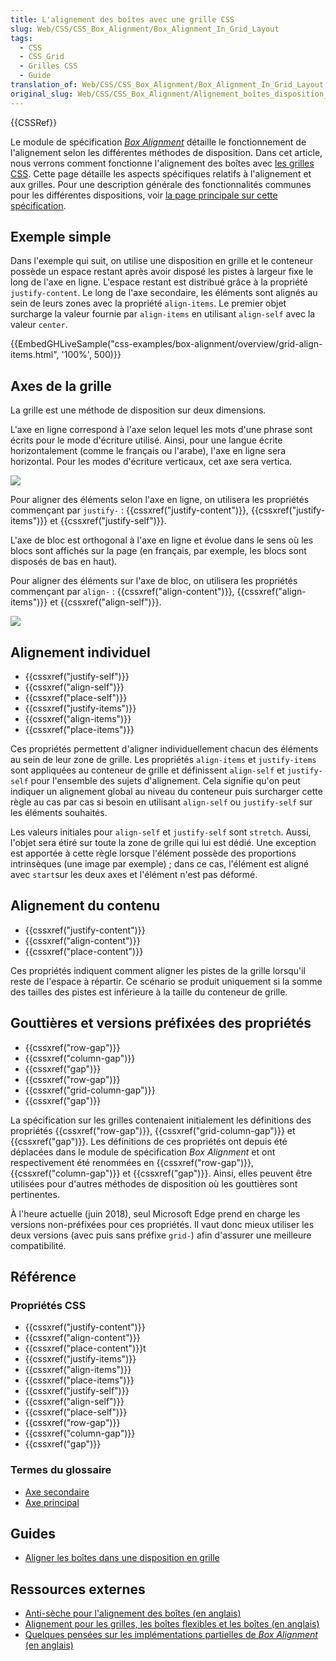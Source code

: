 ```yaml
---
title: L'alignement des boîtes avec une grille CSS
slug: Web/CSS/CSS_Box_Alignment/Box_Alignment_In_Grid_Layout
tags:
  - CSS
  - CSS Grid
  - Grilles CSS
  - Guide
translation_of: Web/CSS/CSS_Box_Alignment/Box_Alignment_In_Grid_Layout
original_slug: Web/CSS/CSS_Box_Alignment/Alignement_boîtes_disposition_grille
---
```

{{CSSRef}}

Le module de spécification _[Box Alignment](/fr/docs/Web/CSS/CSS_Box_Alignment)_ détaille le fonctionnement de l'alignement selon les différentes méthodes de disposition. Dans cet article, nous verrons comment fonctionne l'alignement des boîtes avec [les grilles CSS](/fr/docs/Web/CSS/CSS_Grid_Layout). Cette page détaille les aspects spécifiques relatifs à l'alignement et aux grilles. Pour une description générale des fonctionnalités communes pour les différentes dispositions, voir [la page principale sur cette spécification](/fr/docs/Web/CSS/CSS_Box_Alignment).

## Exemple simple

Dans l'exemple qui suit, on utilise une disposition en grille et le conteneur possède un espace restant après avoir disposé les pistes à largeur fixe le long de l'axe en ligne. L'espace restant est distribué grâce à la propriété `justify-content`. Le long de l'axe secondaire, les éléments sont alignés au sein de leurs zones avec la propriété `align-items`. Le premier objet surcharge la valeur fournie par `align-items` en utilisant `align-self` avec la valeur `center`.

{{EmbedGHLiveSample("css-examples/box-alignment/overview/grid-align-items.html", '100%', 500)}}

## Axes de la grille

La grille est une méthode de disposition sur deux dimensions.

L'axe en ligne correspond à l'axe selon lequel les mots d'une phrase sont écrits pour le mode d'écriture utilisé. Ainsi, pour une langue écrite horizontalement (comme le français ou l'arabe), l'axe en ligne sera horizontal. Pour les modes d'écriture verticaux, cet axe sera vertica.

![](inline_axis.png)

Pour aligner des éléments selon l'axe en ligne, on utilisera les propriétés commençant par `justify-` : {{cssxref("justify-content")}}, {{cssxref("justify-items")}} et {{cssxref("justify-self")}}.

L'axe de bloc est orthogonal à l'axe en ligne et évolue dans le sens où les blocs sont affichés sur la page (en français, par exemple, les blocs sont disposés de bas en haut).

Pour aligner des éléments sur l'axe de bloc, on utilisera les propriétés commençant par `align-` : {{cssxref("align-content")}}, {{cssxref("align-items")}} et {{cssxref("align-self")}}.

![](block_axis.png)

## Alignement individuel

- {{cssxref("justify-self")}}
- {{cssxref("align-self")}}
- {{cssxref("place-self")}}
- {{cssxref("justify-items")}}
- {{cssxref("align-items")}}
- {{cssxref("place-items")}}

Ces propriétés permettent d'aligner individuellement chacun des éléments au sein de leur zone de grille. Les propriétés `align-items` et `justify-items` sont appliquées au conteneur de grille et définissent `align-self` et `justify-self` pour l'ensemble des sujets d'alignement. Cela signifie qu'on peut indiquer un alignement global au niveau du conteneur puis surcharger cette règle au cas par cas si besoin en utilisant `align-self` ou `justify-self` sur les éléments souhaités.

Les valeurs initiales pour `align-self` et `justify-self` sont `stretch`. Aussi, l'objet sera étiré sur toute la zone de grille qui lui est dédié. Une exception est apportée à cette règle lorsque l'élément possède des proportions intrinsèques (une image par exemple) ; dans ce cas, l'élément est aligné avec `start`sur les deux axes et l'élément n'est pas déformé.

## Alignement du contenu

- {{cssxref("justify-content")}}
- {{cssxref("align-content")}}
- {{cssxref("place-content")}}

Ces propriétés indiquent comment aligner les pistes de la grille lorsqu'il reste de l'espace à répartir. Ce scénario se produit uniquement si la somme des tailles des pistes est inférieure à la taille du conteneur de grille.

## Gouttières et versions préfixées des propriétés

- {{cssxref("row-gap")}}
- {{cssxref("column-gap")}}
- {{cssxref("gap")}}
- {{cssxref("row-gap")}}
- {{cssxref("grid-column-gap")}}
- {{cssxref("gap")}}

La spécification sur les grilles contenaient initialement les définitions des propriétés {{cssxref("row-gap")}}, {{cssxref("grid-column-gap")}} et {{cssxref("gap")}}. Les définitions de ces propriétés ont depuis été déplacées dans le module de spécification _Box Alignment_ et ont respectivement été renommées en {{cssxref("row-gap")}}, {{cssxref("column-gap")}} et {{cssxref("gap")}}. Ainsi, elles peuvent être utilisées pour d'autres méthodes de disposition où les gouttières sont pertinentes.

À l'heure actuelle (juin 2018), seul Microsoft Edge prend en charge les versions non-préfixées pour ces propriétés. Il vaut donc mieux utiliser les deux versions (avec puis sans préfixe `grid-`) afin d'assurer une meilleure compatibilité.

## Référence

### Propriétés CSS

- {{cssxref("justify-content")}}
- {{cssxref("align-content")}}
- {{cssxref("place-content")}}t
- {{cssxref("justify-items")}}
- {{cssxref("align-items")}}
- {{cssxref("place-items")}}
- {{cssxref("justify-self")}}
- {{cssxref("align-self")}}
- {{cssxref("place-self")}}
- {{cssxref("row-gap")}}
- {{cssxref("column-gap")}}
- {{cssxref("gap")}}

### Termes du glossaire

- [Axe secondaire](/fr/docs/Glossary/Cross_Axis)
- [Axe principal](/fr/docs/Glossary/Main_Axis)

## Guides

- [Aligner les boîtes dans une disposition en grille](/fr/docs/Web/CSS/CSS_Grid_Layout/Box_Alignment_in_CSS_Grid_Layout)

## Ressources externes

- [Anti-sèche pour l'alignement des boîtes (en anglais)](https://rachelandrew.co.uk/css/cheatsheets/box-alignment)
- [Alignement pour les grilles, les boîtes flexibles et les boîtes (en anglais)](https://www.smashingmagazine.com/2016/11/css-grids-flexbox-box-alignment-new-layout-standard/)
- [Quelques pensées sur les implémentations partielles de _Box Alignment_ (en anglais)](https://blogs.igalia.com/jfernandez/2017/05/03/can-i-use-css-box-alignment/)
